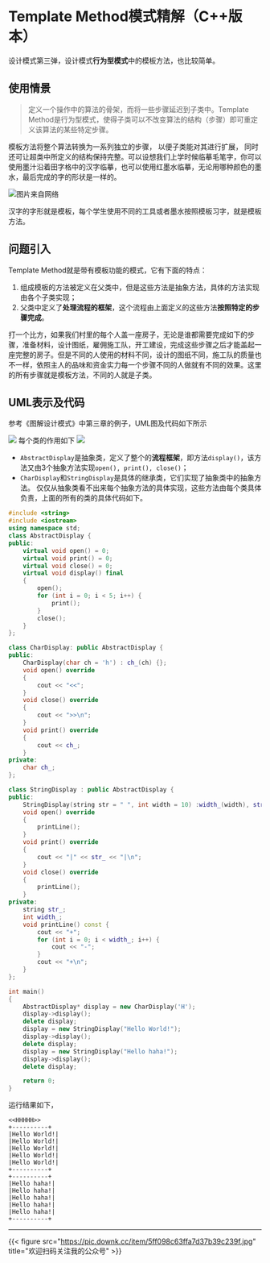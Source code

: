 # Template Method模式精解（C++版本）

设计模式第三弹，设计模式**行为型模式**中的模板方法，也比较简单。

<!--more-->
## 使用情景
> 定义一个操作中的算法的骨架，而将一些步骤延迟到子类中。Template Method是行为型模式，使得子类可以不改变算法的结构（步骤）即可重定义该算法的某些特定步骤。

模板方法将整个算法转换为一系列独立的步骤， 以便子类能对其进行扩展， 同时还可让超类中所定义的结构保持完整。可以设想我们上学时候临摹毛笔字，你可以使用墨汁沿着田字格中的汉字临摹，也可以使用红墨水临摹，无论用哪种颜色的墨水，最后完成的字的形状是一样的。

![图片来自网络](https://pic.imgdb.cn/item/608bf40bd1a9ae528f53b668.png)

汉字的字形就是模板，每个学生使用不同的工具或者墨水按照模板习字，就是模板方法。

## 问题引入

Template Method就是带有模板功能的模式，它有下面的特点：
1. 组成模板的方法被定义在父类中，但是这些方法是抽象方法，具体的方法实现由各个子类实现；
2. 父类中定义了**处理流程的框架**，这个流程由上面定义的这些方法**按照特定的步骤完成**。

打一个比方，如果我们村里的每个人盖一座房子，无论是谁都需要完成如下的步骤，准备材料，设计图纸，雇佣施工队，开工建设，完成这些步骤之后才能盖起一座完整的房子。但是不同的人使用的材料不同，设计的图纸不同，施工队的质量也不一样，依照主人的品味和资金实力每一个步骤不同的人做就有不同的效果。这里的所有步骤就是模板方法，不同的人就是子类。

## UML表示及代码

参考《图解设计模式》中第三章的例子，UML图及代码如下所示

![](https://pic.imgdb.cn/item/608bf6c0d1a9ae528f6ea0ee.png)
每个类的作用如下
![](https://pic.imgdb.cn/item/608bf701d1a9ae528f712d27.png)

- `AbstractDisplay`是抽象类，定义了整个的**流程框架**，即方法`display()`，该方法又由3个抽象方法实现`open(), print(), close()`；
- `CharDisplay`和`StringDisplay`是具体的继承类，它们实现了抽象类中的抽象方法。
仅仅从抽象类看不出来每个抽象方法的具体实现，这些方法由每个类具体负责，上面的所有的类的具体代码如下。

```cpp
#include <string>
#include <iostream>
using namespace std;
class AbstractDisplay {
public:
	virtual void open() = 0;
	virtual void print() = 0;
	virtual void close() = 0;
	virtual void display() final
	{
		open();
		for (int i = 0; i < 5; i++) {
			print();
		}
		close();
	}
};

class CharDisplay: public AbstractDisplay {
public:
	CharDisplay(char ch = 'h') : ch_(ch) {};
	void open() override
	{
		cout << "<<";
	}
	void close() override
	{
		cout << ">>\n";
	}
	void print() override
	{
		cout << ch_;
	}
private:
	char ch_;
};

class StringDisplay : public AbstractDisplay {
public:
	StringDisplay(string str = " ", int width = 10) :width_(width), str_(str) {};
	void open() override
	{
		printLine();
	}
	void print() override
	{
		cout << "|" << str_ << "|\n";
	}
	void close() override
	{
		printLine();
	}
private:
	string str_;
	int width_;
	void printLine() const {
		cout << "+";
		for (int i = 0; i < width_; i++) {
			cout << "-";
		}
		cout << "+\n";
	}
};

int main()
{
	AbstractDisplay* display = new CharDisplay('H');
	display->display();
	delete display;
	display = new StringDisplay("Hello World!");
	display->display();
	delete display;
	display = new StringDisplay("Hello haha!");
	display->display();
	delete display;

	return 0;
}
```
运行结果如下，
```shell
<<HHHHH>>
+----------+
|Hello World!|
|Hello World!|
|Hello World!|
|Hello World!|
|Hello World!|
+----------+
+----------+
|Hello haha!|
|Hello haha!|
|Hello haha!|
|Hello haha!|
|Hello haha!|
+----------+
```

---

{{< figure src="https://pic.downk.cc/item/5ff098c63ffa7d37b39c239f.jpg" title="欢迎扫码关注我的公众号" >}}
